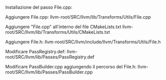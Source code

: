 Installazione del passo File.cpp:

Aggiungere File.cpp: 
llvm-root/SRC/llvm/lib/Transforms/Utils/File.cpp

Aggiungere "File.cpp" all'interno del file CMakeLists.txt
llvm-root/SRC/llvm/lib/Transforms/Utils/CMakeLists.txt

Aggiungere File.h:
llvm-root/SRC/llvm/include/llvm/Transforms/Utils/File.h

Modificare PassRegistry.def:
llvm-root/SRC/llvm/lib/Passes/PassRegistry.def

Modificare PassBuilder.cpp aggiungendo il percorso del File.h:
llvm-root/SRC/llvm/lib/Passes/PassBuilder.cpp
